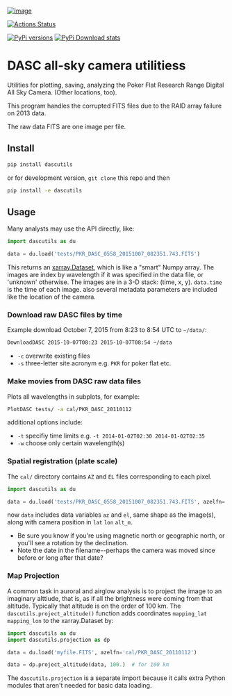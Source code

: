 [![image](https://zenodo.org/badge/51016067.svg)](https://zenodo.org/badge/latestdoi/51016067)

[![Actions Status](https://github.com/space-physics/dascutils/ci_python/badge.svg)](https://github.com/space-physics/dascutils/actions)

[![PyPi versions](https://img.shields.io/pypi/pyversions/dascutils.svg)](https://pypi.python.org/pypi/dascutils)
[![PyPi Download stats](http://pepy.tech/badge/dascutils)](http://pepy.tech/project/dascutils)


# DASC all-sky camera utilitiess

Utilities for plotting, saving, analyzing the Poker Flat Research Range Digital All Sky Camera. (Other locations, too).

This program handles the corrupted FITS files due to the RAID array failure on 2013 data.

The raw data FITS are one image per file.


## Install

```sh
pip install dascutils
```

or for development version, `git clone` this repo and then
```sh
pip install -e dascutils
```

## Usage
Many analysts may use the API directly, like:
```python
import dascutils as du

data = du.load('tests/PKR_DASC_0558_20151007_082351.743.FITS')
```
This returns an [xarray.Dataset](http://xarray.pydata.org/en/stable/generated/xarray.Dataset.html), which is like a "smart" Numpy array.
The images are index by wavelength if it was specified in the data file, or 'unknown' otherwise.
The images are in a 3-D stack: (time, x, y).
`data.time` is the time of each image.
also several metadata parameters are included like the location of the camera.

### Download raw DASC files by time

Example download October 7, 2015 from 8:23 to 8:54 UTC to `~/data/`:

```sh
DownloadDASC 2015-10-07T08:23 2015-10-07T08:54 ~/data
```

* `-c` overwrite existing files
* `-s` three-letter site acronym e.g. `PKR` for poker flat etc.

### Make movies from DASC raw data files

Plots all wavelengths in subplots, for example:

```sh
PlotDASC tests/ -a cal/PKR_DASC_20110112
```

additional options include:

* `-t` specifiy time limits e.g.  `-t 2014-01-02T02:30 2014-01-02T02:35`
* `-w` choose only certain wavelength(s)

### Spatial registration (plate scale)

The `cal/` directory contains `AZ` and `EL` files corresponding to each pixel.

```python
import dascutils as du

data = du.load('tests/PKR_DASC_0558_20151007_082351.743.FITS', azelfn='cal/PKR_DASC_20110112')
```

now `data` includes data variables `az` and `el`, same shape as the image(s), along with camera position in `lat` `lon` `alt_m`.

* Be sure you know if you're using magnetic north or geographic north, or you'll see a rotation by the declination.
* Note the date in the filename--perhaps the camera was moved since before or long after that date?

### Map Projection
A common task in auroral and airglow analysis is to project the image to an imaginary alttiude, that is, as if all the brightness were coming from that altitude.
Typically that altitude is on the order of 100 km.
The `dascutils.project_altitude()` function adds coordinates `mapping_lat` `mapping_lon` to the xarray.Dataset by:
```python
import dascutils as du
import dascutils.projection as dp

data = du.load('myfile.FITS', azelfn='cal/PKR_DASC_20110112')

data = dp.project_altitude(data, 100.)  # for 100 km
```

The `dascutils.projection` is a separate import because it calls extra Python modules that aren't needed for basic data loading.

